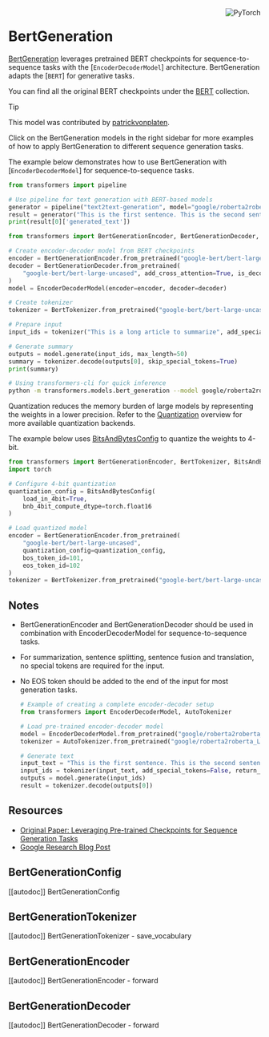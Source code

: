 <!--Copyright 2020 The HuggingFace Team. All rights reserved.

Licensed under the Apache License, Version 2.0 (the "License"); you may not use this file except in compliance with
the License. You may obtain a copy of the License at

http://www.apache.org/licenses/LICENSE-2.0

Unless required by applicable law or agreed to in writing, software distributed under the License is distributed on
an "AS IS" BASIS, WITHOUT WARRANTIES OR CONDITIONS OF ANY KIND, either express or implied. See the License for the
specific language governing permissions and limitations under the License.

⚠️ Note that this file is in Markdown but contain specific syntax for our doc-builder (similar to MDX) that may not be
rendered properly in your Markdown viewer.

-->

<div style="float: right;">
    <div class="flex flex-wrap space-x-1">
        <img alt="PyTorch" src="https://img.shields.io/badge/PyTorch-DE3412?style=flat&logo=pytorch&logoColor=white">
    </div>
</div>

# BertGeneration

[BertGeneration](https://huggingface.co/papers/1907.12461) leverages pretrained BERT checkpoints for sequence-to-sequence tasks with the [`EncoderDecoderModel`] architecture. BertGeneration adapts the [`BERT`] for generative tasks.


You can find all the original BERT checkpoints under the [BERT](https://huggingface.co/collections/google/bert-release-64ff5e7a4be99045d1896dbc) collection.

> [!TIP]
> This model was contributed by [patrickvonplaten](https://huggingface.co/patrickvonplaten).
>
> Click on the BertGeneration models in the right sidebar for more examples of how to apply BertGeneration to different sequence generation tasks.

The example below demonstrates how to use BertGeneration with [`EncoderDecoderModel`] for sequence-to-sequence tasks.

<hfoptions id="usage">
<hfoption id="Pipeline">

```python
from transformers import pipeline

# Use pipeline for text generation with BERT-based models
generator = pipeline("text2text-generation", model="google/roberta2roberta_L-24_discofuse")
result = generator("This is the first sentence. This is the second sentence.")
print(result[0]['generated_text'])
```

</hfoption>
<hfoption id="AutoModel">

```python
from transformers import BertGenerationEncoder, BertGenerationDecoder, BertTokenizer, EncoderDecoderModel

# Create encoder-decoder model from BERT checkpoints
encoder = BertGenerationEncoder.from_pretrained("google-bert/bert-large-uncased", bos_token_id=101, eos_token_id=102)
decoder = BertGenerationDecoder.from_pretrained(
    "google-bert/bert-large-uncased", add_cross_attention=True, is_decoder=True, bos_token_id=101, eos_token_id=102
)
model = EncoderDecoderModel(encoder=encoder, decoder=decoder)

# Create tokenizer
tokenizer = BertTokenizer.from_pretrained("google-bert/bert-large-uncased")

# Prepare input
input_ids = tokenizer("This is a long article to summarize", add_special_tokens=False, return_tensors="pt").input_ids

# Generate summary
outputs = model.generate(input_ids, max_length=50)
summary = tokenizer.decode(outputs[0], skip_special_tokens=True)
print(summary)
```

</hfoption>
<hfoption id="transformers-cli">

```bash
# Using transformers-cli for quick inference
python -m transformers.models.bert_generation --model google/roberta2roberta_L-24_discofuse --input "This is the first sentence. This is the second sentence."
```

</hfoption>
</hfoptions>

Quantization reduces the memory burden of large models by representing the weights in a lower precision. Refer to the [Quantization](../quantization/overview) overview for more available quantization backends.

The example below uses [BitsAndBytesConfig](../main_classes/quantization#transformers.BitsAndBytesConfig) to quantize the weights to 4-bit.

```python
from transformers import BertGenerationEncoder, BertTokenizer, BitsAndBytesConfig
import torch

# Configure 4-bit quantization
quantization_config = BitsAndBytesConfig(
    load_in_4bit=True,
    bnb_4bit_compute_dtype=torch.float16
)

# Load quantized model
encoder = BertGenerationEncoder.from_pretrained(
    "google-bert/bert-large-uncased",
    quantization_config=quantization_config,
    bos_token_id=101,
    eos_token_id=102
)
tokenizer = BertTokenizer.from_pretrained("google-bert/bert-large-uncased")
```

## Notes

- BertGenerationEncoder and BertGenerationDecoder should be used in combination with EncoderDecoderModel for sequence-to-sequence tasks.
- For summarization, sentence splitting, sentence fusion and translation, no special tokens are required for the input.
- No EOS token should be added to the end of the input for most generation tasks.

   ```python
   # Example of creating a complete encoder-decoder setup
   from transformers import EncoderDecoderModel, AutoTokenizer
   
   # Load pre-trained encoder-decoder model
   model = EncoderDecoderModel.from_pretrained("google/roberta2roberta_L-24_discofuse")
   tokenizer = AutoTokenizer.from_pretrained("google/roberta2roberta_L-24_discofuse")
   
   # Generate text
   input_text = "This is the first sentence. This is the second sentence."
   input_ids = tokenizer(input_text, add_special_tokens=False, return_tensors="pt").input_ids
   outputs = model.generate(input_ids)
   result = tokenizer.decode(outputs[0])
   ```

## Resources

- [Original Paper: Leveraging Pre-trained Checkpoints for Sequence Generation Tasks](https://arxiv.org/abs/1907.12461)
- [Google Research Blog Post](https://ai.googleblog.com/2020/01/leveraging-bert-for-sequence-generation.html)

## BertGenerationConfig

[[autodoc]] BertGenerationConfig

## BertGenerationTokenizer

[[autodoc]] BertGenerationTokenizer
    - save_vocabulary

## BertGenerationEncoder

[[autodoc]] BertGenerationEncoder
    - forward

## BertGenerationDecoder

[[autodoc]] BertGenerationDecoder
    - forward